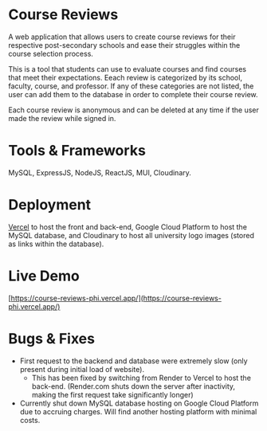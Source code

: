 # Course Reviews

A web application that allows users to create course reviews for their respective post-secondary schools and ease their struggles within the course selection process.

This is a tool that students can use to evaluate courses and find courses that meet their expectations. Eeach review is categorized by its school, faculty, course, and professor. If any of these categories are not listed, the user can add them to the database in order to complete their course review.

Each course review is anonymous and can be deleted at any time if the user made the review while signed in.

# Tools & Frameworks

MySQL, ExpressJS, NodeJS, ReactJS, MUI, Cloudinary.

# Deployment

[Vercel](https://vercel.com/) to host the front and back-end, Google Cloud Platform to host the MySQL database, and Cloudinary to host all university logo images (stored as links within the database).

# Live Demo
[https://course-reviews-phi.vercel.app/](https://course-reviews-phi.vercel.app/)

# Bugs & Fixes

- First request to the backend and database were extremely slow (only present during initial load of website).
  - This has been fixed by switching from Render to Vercel to host the back-end. (Render.com shuts down the server after inactivity, making the first request take significantly longer)
- Currently shut down MySQL database hosting on Google Cloud Platform due to accruing charges. Will find another hosting platform with minimal costs.
